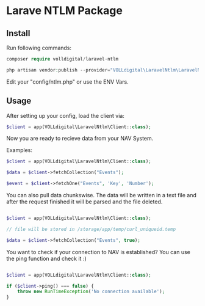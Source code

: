 # Larave NTLM Package

## Install

Run following commands:

```php
composer require volldigital/laravel-ntlm
```

```php
php artisan vendor:publish --provider="VOLLdigital\LaravelNtlm\LaravelNtlmServiceProvider"
```

Edit your "config/ntlm.php" or use the ENV Vars.

## Usage

After setting up your config, load the client via:

```php
$client = app(VOLLdigital\LaravelNtlm\Client::class);

```

Now you are ready to recieve data from your NAV System.

Examples:

```php
$client = app(VOLLdigital\LaravelNtlm\Client::class);

$data = $client->fetchCollection("Events");

$event = $client->fetchOne("Events", 'Key', 'Number');

```

You can also pull data chunkswise. The data will be written in a text file and after the request finished it will be parsed and the file deleted.

```php

$client = app(VOLLdigital\LaravelNtlm\Client::class);

// file will be stored in /storage/app/temp/curl_uniqueid.temp

$data = $client->fetchCollection("Events", true);

```

You want to check if your connection to NAV is established? You can use the ping function and check it :)

```php

$client = app(VOLLdigital\LaravelNtlm\Client::class);

if ($client->ping() === false) {
    throw new RunTimeException('No connection available');
}

```
